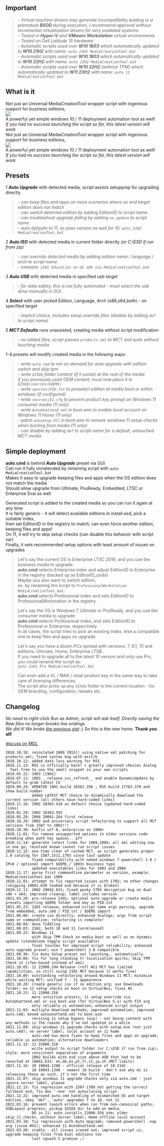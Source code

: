 Important
-------
> _- Virtual machine drivers may generate incompatibility leading to a premature **BSOD** during execution, I recommend approval without incremental virtualization drivers for very outdated systems._  
> _- Tested in **Hyper-V** and **VMware Workstation** virtual environments_  
> _- Tested on Dell Latitude 15 hardware_  
> _- Automatic scripts used over **W10 1803** which automatically updated to **W10 21H2** with name: `auto 21H2 MediaCreationTool.bat`_  
> _- Automatic scripts used over **W10 1803** which automatically updated to **W10 22H2** with name: `auto 22H2 MediaCreationTool.bat`_  
> _- Automatic scripts used over **W10 22H2** (without TPM) which automatically updated to **W11 23H2** with name: `auto 11 MediaCreationTool.bat`_  

What is it
-------
Not just an Universal MediaCreationTool wrapper script with ingenious support for business editions,  
<img src="preview.png">  
A powerful yet simple windows 10 / 11 deployment automation tool as well!  
*If you had no success launching the script so far, this latest version will work*  
Not just an Universal MediaCreationTool wrapper script with ingenious support for business editions,  
<img src="preview.png">  
A powerful yet simple windows 10 / 11 deployment automation tool as well!  
*If you had no success launching the script so far, this latest version will work*  

Presets  
-------  
1 ***Auto Upgrade*** with detected media, script assists setupprep for upgrading directly  
> _- can keep files and apps on more scenarios where os and target edition does not match_  
> _- can switch detected edition by adding EditionID to script name_  
> _- can troubleshoot upgrade failing by adding `no_update` to script name_  
> _- auto defaults to 11, so pass version as well for 10: `auto 21H2 MediaCreationTool.bat`_  

2 ***Auto ISO*** with detected media in current folder directly _(or C:\ESD if run from zip)_  
> _- can override detected media by adding edition name / language / arch to script name_  
> _- example: `21H1 Education en-US x86 iso MediaCreationTool.bat`_  

3 ***Auto USB*** with detected media in specified usb target  
> _- for data safety, this is not fully automated - must select the usb drive manually in GUI_  

4 ***Select*** with user picked Edition, Language, Arch (x86,x64,both) - on specified target  
> _- implicit choice, includes setup override files (disable by adding `def` to script name)_  

5 ***MCT Defaults*** runs unassisted, creating media without script modification  
> _- no added files, script passes `products.xml` to MCT and quits without touching media_  

1-4 presets will modify created media in the following ways:  
> _- write `auto.cmd` to run on demand for auto upgrade with edition switch and skip tpm_  
> _- write `$ISO$` folder content (if it exists) at the root of the media_  
> _if you previously used $OEM$ content, must now place it in `$ISO$\sources\$OEM$\`_  
> _- write `sources\PID.txt` to preselect edition at media boot or within windows (if configured)_  
> _- write `sources\EI.cfg` to prevent product key prompt on Windows 11 consumer media (11 only)_  
> _- write `AutoUnattend.xml` in boot.wim to enable local account on Windows 11 Home (11 only)_  
> _- patch `winsetup.dll` in boot.wim to remove windows 11 setup checks when booting from media (11 only)_  
> _- can disable by adding `def` to script name for a default, untouched MCT media_  

Simple deployment  
-----------------   
**auto.cmd** is behind ***Auto Upgrade*** preset via GUI  
Can run it fully unnatended by renaming script with `auto MediaCreationTool.bat`  
Makes it easy to upgrade keeping files and apps when the OS edition does not match the media  
Should allow upgrade from Ultimate, PosReady, Embedded, LTSC or Enterprise Eval as well  

Generated script is added to the created media so you can run it again at any time  
It is fairly generic - it will detect available editions in install.esd, pick a suitable index,  
then set EditionID in the registry to match; can even force another edition, keeping files and apps!  
On 11, it will try to skip setup checks (can disable this behavior with script var)  
Finally, it sets recommended setup options with least amount of issues on upgrades  

> Let's say the current OS is Enterprise LTSC 2019, and you use the business media to upgrade:  
> **auto.cmd** selects Enterprise index and adjust EditionID to Enterprise in the registry (backed up as EditionID_undo)  
> Maybe you also want to switch edition,  
> ex. by renaming the script to  `ProfessionalWorkstation MediaCreationTool.bat`:  
> **auto.cmd** selects Professional index and sets EditionID to ProfessionalWorkstation in the registry.  
>   
> Let's say the OS is Windows 7 Ultimate or PosReady, and you use the consumer media to upgrade:  
> **auto.cmd** selects Professional index, and sets EditionID to Professional or Enterprise, respectively.  
> In all cases, the script tries to pick an existing index, else a compatible one to keep files and apps on upgrade.  
>   
> Let's say you have a dozen PCs spread with versions: 7, 8.1, 10 and editions: Ultimate, Home, Enterprise LTSB..  
> If you need to upgrade all to the latest 10 version and only use Pro, you could rename the script as:  
> `auto 21H2 Pro MediaCreationTool.bat`  
>
> Can even add a VL / MAK / retail product key in the same way to take care of licensing differences.  
> The script also picks up any `$ISO$` folder in the current location - for $OEM$ branding, configuration, tweaks etc.  

Changelog  
---------  
_No need to right-click Run as Admin, script will ask itself. Directly saving the Raw files no longer breaks line endings_  
_We did it! We broke [the previous gist](https://git.io/MediaCreationTool.bat)_ ;) So this is the new home. **Thank you all!**  

[discuss on MDL](https://forums.mydigitallife.net/threads/universal-mediacreationtool-wrapper-script-create-windows-11-media-with-automatic-bypass.84168/)  

```
2018.10.10: reinstated 1809 [RS5]! using native xml patching for products.xml; fixed syntax bug with exit/b
2018.10.12: added data loss warning for RS5
2018.11.13: RS5 is officially back! + greatly improved choices dialog - feel free to use the small snippet in your own scripts
2019.05.22: 1903 [19H1]
2019.07.11: 1903 __release_svc_refresh__ and enable DynamicUpdate by default to grab latest CU
2019.09.29: UPDATED 19H1 build 18362.356 ; RS5 build 17763.379 and show build number
            added LATEST MCT choice to dinamically download the current version (all others have hard-coded links)
2019.11.16: 19H2 18363.418 as default choice (updated hard-coded links)
2020.02.29: 19H2 18363.592
2020.05.28: 2004 19041.264 first release
2020.10.29: 20H2 and aniversary script refactoring to support all MCT versions from 1507 to 20H2!!!
2020.10.30: hotfix utf-8, enterprise on 1909+
2020.11.01: fix remove unsupported options in older versions code breaking when path has spaces.. pff
2020.11.14: generate latest links for 1909,2004; all xml editing now in one go; resolved known cannot run script issues
2020.11.15: one-time clear of cached MCT, as script generates proper 1.0 catalog for 1507,1511,1703 since last update
            fixed compatibility with naked windows 7 powershell 2.0 / IPv6 / optional import $OEM$ / 1803+ business typo
            updated executables links for 1903 and 2004
2020.11.17: parse first commandline parameter as version, example: MediaCreationTool.bat 1909
2020.12.01: attempt to fix reported issues with 1703; no other changes (skipping 19042.630 leaked esd because it is broken)
2020.12.11: 20H2 19042.631; fixed pesky 1703 decryption bug on dual x86 + x64; improved cleanup; label includes version
2021.03.20: pre-release 21H1; optional auto upgrade or create media presets importing $OEM$ folder and key as PID.txt
2021.05.23: 21H1 release; enhanced script name args parsing, upgrade from embedded, auto.cmd / PID.txt / $OEM$ import
2021.06.06: create iso directly; enhanced dialogs; args from script name or commandline; refactoring is complete!
2021.08.04: done fiddling
2021.09.03: 21H2, both 10 and 11 [unreleased]
2021.09.25: Windows 11
            with Skip TPM Check on media boot as well as on dynamic update (standalone toggle script available)
            final touches for improved script reliability; enhanced auto upgrade preset; win 7 powershell 2.0 compatible
2021.09.30: fix Auto Setup preset not launching.. automatically
2021.10.04: fix for long standing tr localization quirks; Skip TPM Check v2 (ifeo-based instead of wmi)
2021.10.05: 11 22000.194 Release (rofl W11 MCT has limited capabilities, so still using 21H1 MCT because it works fine)
2021.10.09: outstanding refactoring around Windows 11 MCT; minimize while waiting MCT; unified 7 - 11 appearence
2021.10.20: create generic iso if no edition arg; use Downloads folder; no 11 setup checks on boot in VirtualBox; fixes #2
2021.10.23: 11 22000.258
            more intuitive presets; 11 setup override via AutoUnattend.xml or via boot.wim (for VirtualBox 5.x) with FIX arg
            only reliable ui automation; enhanced script output
2021.11.03: multiple download methods; improved automation; improved auto.cmd; moved autounattend.xml to boot.wim
            revising 11 setup bypass (wip) - not being content with any methods is the reason why I've not updated in a while
2021.11.09: skip windows 11 upgrade checks with setup.exe (not just auto.cmd); no server label; local account on 11 home
            auto.cmd has more fixes to keep files and apps on upgrade; reliable ui automation; alternative downloaders 
2021.11.15: 11 22000.318
            write output to script folder (or C:\ESD if run from zip); style: more consistent separation of arguments
            20H2 builds with esd size above 4GB that had to be reverted at 19042.631: en,de,es,pt,fr,it,jp,zh (MCT limits)
2021.11.16: 10 19044.1288 - official release of 10 21H2
            10 19043.1348 - newest 10 build - don't ask why ms is releasing these as such, it's not the first time
2021.12.07: skip windows 11 upgrade checks only via auto.cmd - just ignore server label, please
2021.12.15: fix regression with 1507-1709 not getting the correct fallback esd; fix dev '-noe' not autoclosing script
2021.12.22: improved auto.cmd handling of mismatched OS and target edition, obey 'def', 'auto' upgrades 7 to 10, not 11
2022.03.16: prevent launch errors when run from non-canonical paths; USBLayout progress; pickup $ISO$ dir to add on media
            DU in 11: auto installs 22000.556 atm; older skip_11_checks, without Server label; Home offline local account
2022.03.18: fix regression with Auto Upgrade; removed powershell -nop arg (issue #41); enhanced 11 AutoUnattend.xml
2022.03.20: stable - all issues ironed out; improved script ui; upgrade keeping files from Eval editions too
            last squash I promise ;)
```
